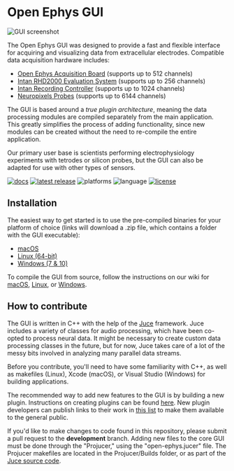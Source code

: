 # Open Ephys GUI

![GUI screenshot](https://static1.squarespace.com/static/53039db8e4b0649958e13c7b/t/53bc11f0e4b0e16f33110ad8/1404834318628/?format=1000w)

The Open Ephys GUI was designed to provide a fast and flexible interface for acquiring and visualizing data from extracellular electrodes. Compatible data acquisition hardware includes:
- [Open Ephys Acquisition Board](http://www.open-ephys.org/acq-board/) (supports up to 512 channels)
- [Intan RHD2000 Evaluation System](http://intantech.com/RHD2000_evaluation_system.html) (supports up to 256 channels)
- [Intan Recording Controller](http://intantech.com/recording_controller.html) (supports up to 1024 channels)
- [Neuropixels Probes](http://www.open-ephys.org/neuropixels/) (supports up to 6144 channels)

The GUI is based around a *true plugin architecture*, meaning the data processing modules are compiled separately from the main application. This greatly simplifies the process of adding functionality, since new modules can be created without the need to re-compile the entire application.

Our primary user base is scientists performing electrophysiology experiments with tetrodes or silicon probes, but the GUI can also be adapted for use with other types of sensors.

[![docs](https://img.shields.io/badge/docs-confluence-blue.svg)](https://open-ephys.atlassian.net/wiki/spaces/OEW/pages/491527/Open+Ephys+GUI)
[![latest release](https://img.shields.io/github/release/open-ephys/plugin-gui.svg)](https://github.com/open-ephys/plugin-GUI/releases)
![platforms](https://img.shields.io/badge/platforms-macOS%20|%20windows%20|%20linux-lightgray.svg)
![language](https://img.shields.io/badge/language-c++-blue.svg)
[![license](https://img.shields.io/badge/license-GPL3-blue.svg)](https://github.com/open-ephys/plugin-GUI/blob/master/Licenses/Open-Ephys-GPL-3.txt)

## Installation

The easiest way to get started is to use the pre-compiled binaries for your platform of choice (links will download a .zip file, which contains a folder with the GUI executable):
- [macOS](https://github.com/open-ephys-GUI-binaries/open-ephys/archive/mac.zip)
- [Linux (64-bit)](https://github.com/open-ephys-GUI-binaries/open-ephys/archive/linux.zip)
- [Windows (7 & 10)](https://github.com/open-ephys-GUI-binaries/open-ephys/archive/windows.zip)

To compile the GUI from source, follow the instructions on our wiki for [macOS](https://open-ephys.atlassian.net/wiki/spaces/OEW/pages/491555/macOS), [Linux](https://open-ephys.atlassian.net/wiki/spaces/OEW/pages/491546/Linux), or [Windows](https://open-ephys.atlassian.net/wiki/spaces/OEW/pages/491621/Windows).

## How to contribute

The GUI is written in C++ with the help of the [Juce](https://juce.com/) framework. Juce includes a variety of classes for audio processing, which have been co-opted to process neural data. It might be necessary to create custom data processing classes in the future, but for now, Juce takes care of a lot of the messy bits involved in analyzing many parallel data streams.

Before you contribute, you'll need to have some familiarity with C++, as well as makefiles (Linux), Xcode (macOS), or Visual Studio (Windows) for building applications.

The recommended way to add new features to the GUI is by building a new plugin. Instructions on creating plugins can be found [here](https://open-ephys.atlassian.net/wiki/spaces/OEW/pages/46596122/Plugin+build+files). New plugin developers can publish links to their work in [this list](https://open-ephys.atlassian.net/wiki/display/OEW/Third-party+plugin+repositories) to make them available to the general public.

If you'd like to make changes to code found in this repository, please submit a pull request to the **development** branch. Adding new files to the core GUI must be done through the "Projucer," using the "open-ephys.jucer" file. The Projucer makefiles are located in the Projucer/Builds folder, or as part of the [Juce source code](https://github.com/WeAreROLI/JUCE/tree/master/extras/Projucer).





